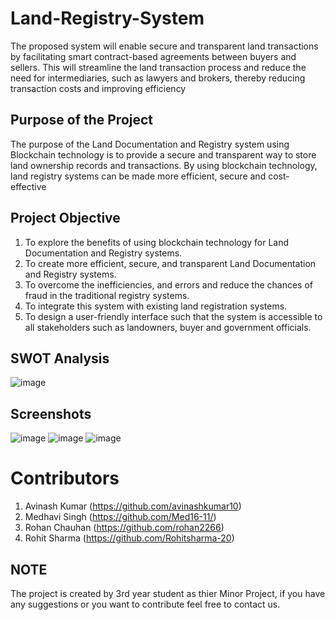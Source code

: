 # Land-Registry-System
The proposed system will enable secure and transparent land transactions by facilitating smart
contract-based agreements between buyers and sellers. This will streamline the land transaction
process and reduce the need for intermediaries, such as lawyers and brokers, thereby reducing
transaction costs and improving efficiency

## Purpose of the Project
The purpose of the Land Documentation and Registry system using Blockchain
technology is to provide a secure and transparent way to store land ownership records
and transactions. By using blockchain technology, land registry systems can be made
more efficient, secure and cost-effective

## Project Objective
1. To explore the benefits of using blockchain technology for Land Documentation and
Registry systems.
2.  To create more efficient, secure, and transparent Land Documentation and Registry
systems.
3. To overcome the inefficiencies, and errors and reduce the chances of fraud in the
traditional registry systems.
4. To integrate this system with existing land registration systems.
5. To design a user-friendly interface such that the system is accessible to all
stakeholders such as landowners, buyer and government officials.

## SWOT Analysis
![image](https://user-images.githubusercontent.com/78318301/228443601-68f4a8ec-1919-4fb8-bc1b-1c33a9ca707b.png)

## Screenshots
![image](https://user-images.githubusercontent.com/78318301/228443792-b9b349f5-7846-44ff-ae21-7ca2a5dcaeb1.png)
![image](https://user-images.githubusercontent.com/78318301/228443844-a5cc0bdb-f70b-49ac-b83d-c31f858261bc.png)
![image](https://user-images.githubusercontent.com/78318301/228443880-69def263-cb8e-4746-b889-9b1f51463294.png)

# Contributors
1. Avinash Kumar (https://github.com/avinashkumar10)
2. Medhavi Singh (https://github.com/Med16-11/)
3. Rohan Chauhan (https://github.com/rohan2266) 
4. Rohit Sharma (https://github.com/Rohitsharma-20) 

## NOTE
The project is created by 3rd year student as thier Minor Project, if you have any suggestions or you want to contribute feel free to contact us.
